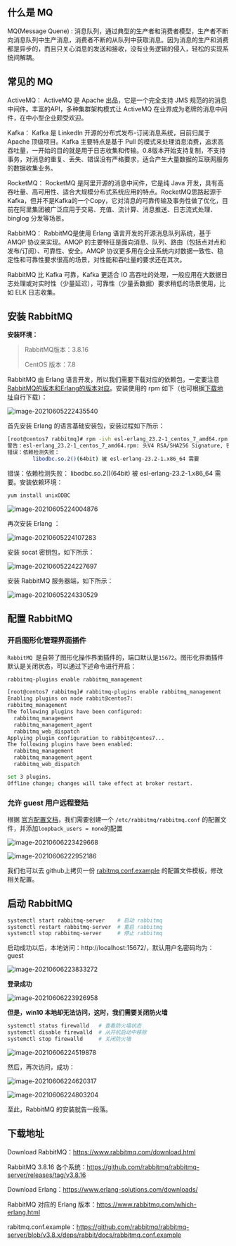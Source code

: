 ## 什么是 MQ

MQ(Message Quene) :  消息队列，通过典型的生产者和消费者模型，生产者不断向消息队列中生产消息，消费者不断的从队列中获取消息。因为消息的生产和消费都是异步的，而且只关心消息的发送和接收，没有业务逻辑的侵入，轻松的实现系统间解耦。

## 常见的 MQ

ActiveMQ： ActiveMQ 是 Apache 出品，它是一个完全支持 JMS 规范的的消息中间件。丰富的API，多种集群架构模式让 ActiveMQ 在业界成为老牌的消息中间件，在中小型企业颇受欢迎。

Kafka： Kafka 是 LinkedIn 开源的分布式发布-订阅消息系统，目前归属于 Apache 顶级项目。Kafka 主要特点是基于 Pull 的模式来处理消息消费，追求高吞吐量，一开始的目的就是用于日志收集和传输。0.8版本开始支持复制，不支持事务，对消息的重复、丢失、错误没有严格要求，适合产生大量数据的互联网服务的数据收集业务。

RocketMQ： RocketMQ 是阿里开源的消息中间件，它是纯 Java 开发，具有高吞吐量、高可用性、适合大规模分布式系统应用的特点。RocketMQ思路起源于Kafka，但并不是Kafka的一个Copy，它对消息的可靠传输及事务性做了优化，目前在阿里集团被广泛应用于交易、充值、流计算、消息推送、日志流式处理、binglog 分发等场景。

RabbitMQ： RabbitMQ是使用 Erlang 语言开发的开源消息队列系统，基于 AMQP 协议来实现。AMQP 的主要特征是面向消息、队列、路由（包括点对点和发布/订阅）、可靠性、安全。AMQP 协议更多用在企业系统内对数据一致性、稳定性和可靠性要求很高的场景，对性能和吞吐量的要求还在其次。

RabbitMQ 比 Kafka 可靠，Kafka 更适合 IO 高吞吐的处理，一般应用在大数据日志处理或对实时性（少量延迟），可靠性（少量丢数据）要求稍低的场景使用，比如 ELK 日志收集。

## 安装 RabbitMQ 

**安装环境：**

>RabbitMQ版本：3.8.16
>
>CentOS 版本：7.8

RabbitMQ 由 Erlang 语言开发，所以我们需要下载对应的依赖包，一定要注意[RabbitMQ的版本和Erlang的版本对应](https://www.rabbitmq.com/which-erlang.html)。安装使用的 rpm 如下（也可根据[下载地址](https://www.rabbitmq.com/download.html)自行下载）：

![image-20210605222435540](assets/20210605222435.png)

首先安装 Erlang 的语言基础安装包，安装过程如下所示：

~~~sh
[root@centos7 rabbitmq]# rpm -ivh esl-erlang_23.2-1_centos_7_amd64.rpm
警告：esl-erlang_23.2-1_centos_7_amd64.rpm: 头V4 RSA/SHA256 Signature, 密钥 ID a14f4fca: NOKEY
错误：依赖检测失败：
        libodbc.so.2()(64bit) 被 esl-erlang-23.2-1.x86_64 需要
~~~

错误：依赖检测失败： libodbc.so.2()(64bit) 被 esl-erlang-23.2-1.x86_64 需要。安装依赖环境：

~~~sh
yum install unixODBC
~~~

![image-20210605224004876](assets/20210605224004.png)

再次安装 Erlang ：

![image-20210605224107283](assets/20210605224107.png)

安装 socat 密钥包，如下所示：

![image-20210605224227697](assets/20210605224227.png)

安装 RabbitMQ 服务器端，如下所示：

![image-20210605224330529](assets/20210605224330.png)

## 配置 RabbitMQ

### 开启图形化管理界面插件

`RabbitMQ `是自带了图形化操作界面插件的，端口默认是`15672`。图形化界面插件默认是关闭状态，可以通过下述命令进行开启：

~~~sh
rabbitmq-plugins enable rabbitmq_management
~~~

~~~sh
[root@centos7 rabbitmq]# rabbitmq-plugins enable rabbitmq_management
Enabling plugins on node rabbit@centos7:
rabbitmq_management
The following plugins have been configured:
  rabbitmq_management
  rabbitmq_management_agent
  rabbitmq_web_dispatch
Applying plugin configuration to rabbit@centos7...
The following plugins have been enabled:
  rabbitmq_management
  rabbitmq_management_agent
  rabbitmq_web_dispatch

set 3 plugins.
Offline change; changes will take effect at broker restart.
~~~

### 允许 guest 用户远程登陆

根据 [官方配置文档](https://www.rabbitmq.com/access-control.html)，我们需要创建一个 `/etc/rabbitmq/rabbitmq.conf` 的配置文件，并添加`loopback_users = none`的配置

![image-20210606223429668](assets/20210606223429.png)

![image-20210606222952186](assets/20210606222952.png)

我们也可以去 github上拷贝一份 [rabitmq.conf.example](https://github.com/rabbitmq/rabbitmq-server/blob/v3.8.x/deps/rabbit/docs/rabbitmq.conf.example) 的配置文件模板，修改相关配置。

## 启动 RabbitMQ

~~~sh
systemctl start rabbitmq-server    # 启动 rabbitmq
systemctl restart rabbitmq-server  # 重启 rabbitmq
systemctl stop rabbitmq-server     # 停止 rabbitmq
~~~

启动成功以后，本地访问：http://localhost:15672/，默认用户名密码均为：guest

![image-20210606223833272](assets/20210606223833.png)

**登录成功**

![image-20210606223926958](assets/20210606223927.png)

**但是，win10 本地却无法访问，这时，我们需要关闭防火墙**

~~~sh
systemctl status firewalld   # 查看防火墙状态
systemctl disable firewalld  # 从开机启动中移除
systemctl stop firewalld     # 关闭防火墙
~~~

![image-20210606224519878](assets/20210606224519.png)

然后，再次访问，成功：

![image-20210606224620317](assets/20210606224620.png)

![image-20210606224803204](assets/20210606224803.png)

至此，RabbitMQ 的安装就告一段落。

## 下载地址

Download RabbitMQ：https://www.rabbitmq.com/download.html 

RabbitMQ 3.8.16 各个系统：https://github.com/rabbitmq/rabbitmq-server/releases/tag/v3.8.16

Download Erlang：https://www.erlang-solutions.com/downloads/

RabbitMQ 对应的 Erlang 版本：https://www.rabbitmq.com/which-erlang.html

rabitmq.conf.example：https://github.com/rabbitmq/rabbitmq-server/blob/v3.8.x/deps/rabbit/docs/rabbitmq.conf.example